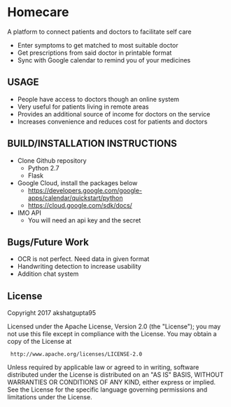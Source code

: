 # Homecare

A platform to connect patients and doctors to facilitate self care
  * Enter symptoms to get matched to most suitable doctor
  * Get prescriptions from said doctor in printable format
  * Sync with Google calendar to remind you of your medicines

## USAGE
  * People have access to doctors though an online system
  * Very useful for patients living in remote areas
  * Provides an additional source of income for doctors on the service
  * Increases convenience and reduces cost for patients and doctors
  
## BUILD/INSTALLATION INSTRUCTIONS
  * Clone Github repository
    * Python 2.7
    * Flask
  * Google Cloud, install the packages below
    * https://developers.google.com/google-apps/calendar/quickstart/python
    * https://cloud.google.com/sdk/docs/
  * IMO API
    * You will need an api key and the secret
    
## Bugs/Future Work
  * OCR is not perfect. Need data in given format
  * Handwriting detection to increase usability
  * Addition chat system


## License 

Copyright 2017 akshatgupta95

   Licensed under the Apache License, Version 2.0 (the "License");
   you may not use this file except in compliance with the License.
   You may obtain a copy of the License at

     http://www.apache.org/licenses/LICENSE-2.0

   Unless required by applicable law or agreed to in writing, software
   distributed under the License is distributed on an "AS IS" BASIS,
   WITHOUT WARRANTIES OR CONDITIONS OF ANY KIND, either express or implied.
   See the License for the specific language governing permissions and
   limitations under the License.